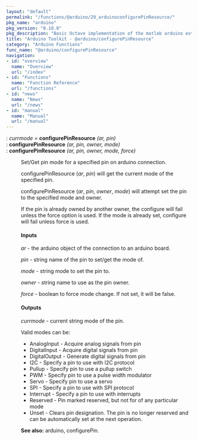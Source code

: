 ```yaml
---
layout: "default"
permalink: "/functions/@arduino/29_arduinoconfigurePinResource/"
pkg_name: "arduino"
pkg_version: "0.10.0"
pkg_description: "Basic Octave implementation of the matlab arduino extension,  allowing communication to a programmed arduino board to control its  hardware."
title: "Arduino Toolkit - @arduino/configurePinResource"
category: "Arduino Functions"
func_name: "@arduino/configurePinResource"
navigation:
- id: "overview"
  name: "Overview"
  url: "/index"
- id: "Functions"
  name: "Function Reference"
  url: "/functions"
- id: "news"
  name: "News"
  url: "/news"
- id: "manual"
  name: "Manual"
  url: "/manual"
---
```

<dl class="def">
<dt id="index-configurePinResource"><span class="category">: </span><span><em><var>currmode</var> =</em> <strong>configurePinResource</strong> <em>(<var>ar</var>, <var>pin</var>)</em><a href='#index-configurePinResource' class='copiable-anchor'></a></span></dt>
<dt id="index-configurePinResource-1"><span class="category">: </span><span><em></em> <strong>configurePinResource</strong> <em>(<var>ar</var>, <var>pin</var>, <var>owner</var>, <var>mode</var>)</em><a href='#index-configurePinResource-1' class='copiable-anchor'></a></span></dt>
<dt id="index-configurePinResource-2"><span class="category">: </span><span><em></em> <strong>configurePinResource</strong> <em>(<var>ar</var>, <var>pin</var>, <var>owner</var>, <var>mode</var>, <var>force</var>)</em><a href='#index-configurePinResource-2' class='copiable-anchor'></a></span></dt>
<dd><p>Set/Get pin mode for a specified pin on arduino connection.
</p>
<p>configurePinResource (<var>ar</var>, <var>pin</var>) will get the current mode of the specified pin.
</p>
<p>configurePinResource (<var>ar</var>, <var>pin</var>, <var>owner</var>, <var>mode</var>) will attempt set the pin to the specified
 mode and owner.
</p>
<p>If the pin is already owned by another owner, the configure will fail unless the force option is used.
 If the mode is already set, configure will fail unless force is used.
</p>
<span id="Inputs"></span><h4 class="subsubheading">Inputs</h4>
<p><var>ar</var> - the arduino object of the connection to an arduino board.
</p>
<p><var>pin</var> - string name of the pin to set/get the mode of.
</p>
<p><var>mode</var> - string mode to set the pin to.
</p>
<p><var>owner</var> - string name to use as the pin owner.
</p>
<p><var>force</var> - boolean to force mode change. If not set, it will be false.
</p>
<span id="Outputs"></span><h4 class="subsubheading">Outputs</h4>
<p><var>currmode</var> - current string mode of the pin.
</p>
<p>Valid modes can be:
 </p><ul>
<li> AnalogInput
 - Acquire analog signals from pin
 </li><li> DigitalInput
 - Acquire digital signals from pin
 </li><li> DigitalOutput
 - Generate digital signals from pin
 </li><li> I2C
 - Specify a pin to use with I2C protocol
 </li><li> Pullup
 - Specify pin to use a pullup switch
 </li><li> PWM
 - Specify pin to use a pulse width modulator
 </li><li> Servo 
 - Specify pin to use a servo
 </li><li> SPI
 - Specify a pin to use with SPI protocol
 </li><li> Interrupt
 - Specify a pin to use with interrupts
 </li><li> Reserved
 - Pin marked reserved, but not for of any particular mode
 </li><li> Unset
 - Clears pin designation. The pin is no longer reserved and can be automatically
 set at the next operation.
 </li></ul>


<p><strong>See also:</strong> arduino, configurePin.
 </p></dd></dl>